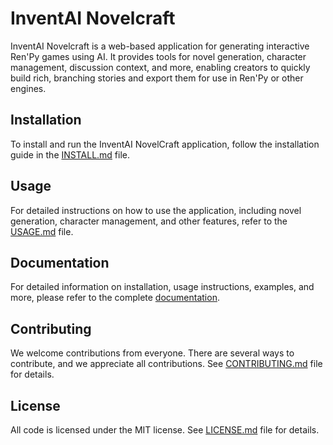 # InventAI Novelcraft

InventAI Novelcraft is a web-based application for generating interactive Ren'Py games using AI. It provides tools for novel generation, character management, discussion context, and more, enabling creators to quickly build rich, branching stories and export them for use in Ren'Py or other engines.

## Installation
To install and run the InventAI NovelCraft application, follow the installation guide in the [INSTALL.md](./docs/INSTALL.md) file.

## Usage
For detailed instructions on how to use the application, including novel generation, character management, and other features, refer to the [USAGE.md](./docs/USAGE.md) file.

## Documentation

For detailed information on installation, usage instructions, examples, and
more, please refer to the complete [documentation](https://inventai-docs.vercel.app/docs/tools/novelcraft).

## Contributing

We welcome contributions from everyone. There are several ways to contribute, and we appreciate all contributions.
See [CONTRIBUTING.md](https://github.com/InventaiSIL/.github/blob/main/profile/CONTRIBUTING.md) file for details.

## License

All code is licensed under the MIT license. See [LICENSE.md](./docs/LICENSE.md) file for details.
